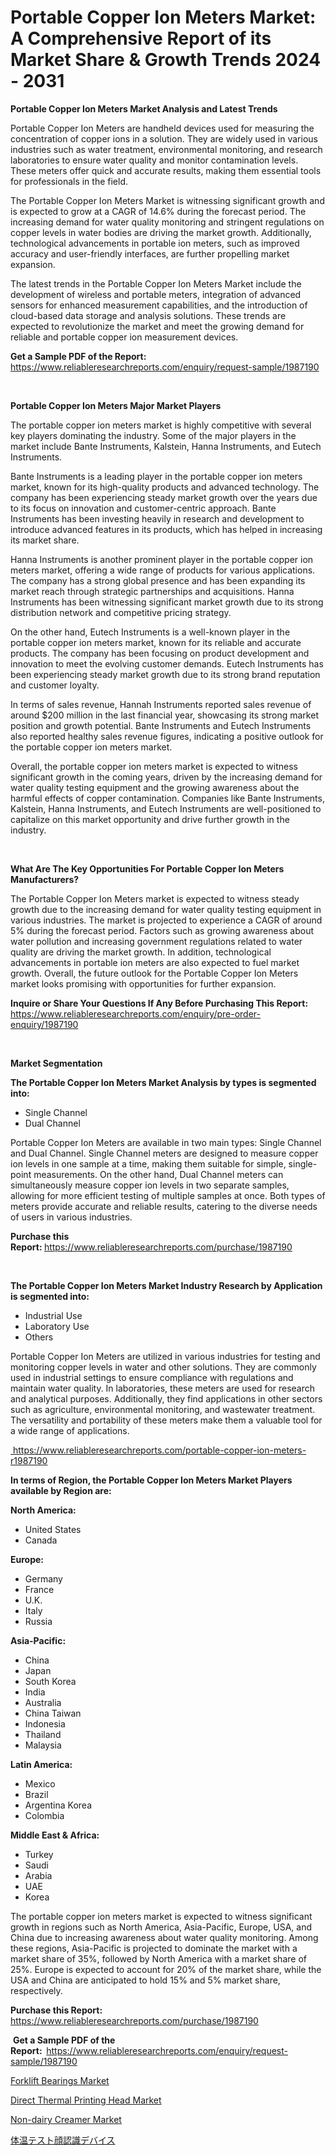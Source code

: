 <p><h1>Portable Copper Ion Meters Market: A Comprehensive Report of its Market Share & Growth Trends 2024 - 2031</h1></p><p><strong>Portable Copper Ion Meters Market Analysis and Latest Trends</strong></p>
<p><p>Portable Copper Ion Meters are handheld devices used for measuring the concentration of copper ions in a solution. They are widely used in various industries such as water treatment, environmental monitoring, and research laboratories to ensure water quality and monitor contamination levels. These meters offer quick and accurate results, making them essential tools for professionals in the field.</p><p>The Portable Copper Ion Meters Market is witnessing significant growth and is expected to grow at a CAGR of 14.6% during the forecast period. The increasing demand for water quality monitoring and stringent regulations on copper levels in water bodies are driving the market growth. Additionally, technological advancements in portable ion meters, such as improved accuracy and user-friendly interfaces, are further propelling market expansion.</p><p>The latest trends in the Portable Copper Ion Meters Market include the development of wireless and portable meters, integration of advanced sensors for enhanced measurement capabilities, and the introduction of cloud-based data storage and analysis solutions. These trends are expected to revolutionize the market and meet the growing demand for reliable and portable copper ion measurement devices.</p></p>
<p><strong>Get a Sample PDF of the Report:&nbsp;</strong> <a href="https://www.reliableresearchreports.com/enquiry/request-sample/1987190">https://www.reliableresearchreports.com/enquiry/request-sample/1987190</a></p>
<p>&nbsp;</p>
<p><strong>Portable Copper Ion Meters Major Market Players</strong></p>
<p><p>The portable copper ion meters market is highly competitive with several key players dominating the industry. Some of the major players in the market include Bante Instruments, Kalstein, Hanna Instruments, and Eutech Instruments.</p><p>Bante Instruments is a leading player in the portable copper ion meters market, known for its high-quality products and advanced technology. The company has been experiencing steady market growth over the years due to its focus on innovation and customer-centric approach. Bante Instruments has been investing heavily in research and development to introduce advanced features in its products, which has helped in increasing its market share.</p><p>Hanna Instruments is another prominent player in the portable copper ion meters market, offering a wide range of products for various applications. The company has a strong global presence and has been expanding its market reach through strategic partnerships and acquisitions. Hanna Instruments has been witnessing significant market growth due to its strong distribution network and competitive pricing strategy.</p><p>On the other hand, Eutech Instruments is a well-known player in the portable copper ion meters market, known for its reliable and accurate products. The company has been focusing on product development and innovation to meet the evolving customer demands. Eutech Instruments has been experiencing steady market growth due to its strong brand reputation and customer loyalty.</p><p>In terms of sales revenue, Hannah Instruments reported sales revenue of around $200 million in the last financial year, showcasing its strong market position and growth potential. Bante Instruments and Eutech Instruments also reported healthy sales revenue figures, indicating a positive outlook for the portable copper ion meters market.</p><p>Overall, the portable copper ion meters market is expected to witness significant growth in the coming years, driven by the increasing demand for water quality testing equipment and the growing awareness about the harmful effects of copper contamination. Companies like Bante Instruments, Kalstein, Hanna Instruments, and Eutech Instruments are well-positioned to capitalize on this market opportunity and drive further growth in the industry.</p></p>
<p>&nbsp;</p>
<p><strong>What Are The Key Opportunities For Portable Copper Ion Meters Manufacturers?</strong></p>
<p><p>The Portable Copper Ion Meters market is expected to witness steady growth due to the increasing demand for water quality testing equipment in various industries. The market is projected to experience a CAGR of around 5% during the forecast period. Factors such as growing awareness about water pollution and increasing government regulations related to water quality are driving the market growth. In addition, technological advancements in portable ion meters are also expected to fuel market growth. Overall, the future outlook for the Portable Copper Ion Meters market looks promising with opportunities for further expansion.</p></p>
<p><strong>Inquire or Share Your Questions If Any Before Purchasing This Report:</strong> <a href="https://www.reliableresearchreports.com/enquiry/pre-order-enquiry/1987190">https://www.reliableresearchreports.com/enquiry/pre-order-enquiry/1987190</a></p>
<p>&nbsp;</p>
<p><strong>Market Segmentation</strong></p>
<p><strong>The Portable Copper Ion Meters Market Analysis by types is segmented into:</strong></p>
<p><ul><li>Single Channel</li><li>Dual Channel</li></ul></p>
<p><p>Portable Copper Ion Meters are available in two main types: Single Channel and Dual Channel. Single Channel meters are designed to measure copper ion levels in one sample at a time, making them suitable for simple, single-point measurements. On the other hand, Dual Channel meters can simultaneously measure copper ion levels in two separate samples, allowing for more efficient testing of multiple samples at once. Both types of meters provide accurate and reliable results, catering to the diverse needs of users in various industries.</p></p>
<p><strong>Purchase this Report:&nbsp;</strong><a href="https://www.reliableresearchreports.com/purchase/1987190">https://www.reliableresearchreports.com/purchase/1987190</a></p>
<p>&nbsp;</p>
<p><strong>The Portable Copper Ion Meters Market Industry Research by Application is segmented into:</strong></p>
<p><ul><li>Industrial Use</li><li>Laboratory Use</li><li>Others</li></ul></p>
<p><p>Portable Copper Ion Meters are utilized in various industries for testing and monitoring copper levels in water and other solutions. They are commonly used in industrial settings to ensure compliance with regulations and maintain water quality. In laboratories, these meters are used for research and analytical purposes. Additionally, they find applications in other sectors such as agriculture, environmental monitoring, and wastewater treatment. The versatility and portability of these meters make them a valuable tool for a wide range of applications.</p></p>
<p><a href="https://www.reliableresearchreports.com/portable-copper-ion-meters-r1987190">&nbsp;https://www.reliableresearchreports.com/portable-copper-ion-meters-r1987190</a></p>
<p><strong>In terms of Region, the Portable Copper Ion Meters Market Players available by Region are:</strong></p>
<p>
    <p> <strong> North America: </strong>
        <ul>
            <li>United States</li>
            <li>Canada</li>
        </ul>
        </p> 
    <p> <strong> Europe: </strong>
        <ul>
            <li>Germany</li>
            <li>France</li>
            <li>U.K.</li>
            <li>Italy</li>
            <li>Russia</li>
        </ul>
        </p> 
    <p> <strong> Asia-Pacific: </strong>
        <ul>
            <li>China</li>
            <li>Japan</li>
            <li>South Korea</li>
            <li>India</li>
            <li>Australia</li>
            <li>China Taiwan</li>
            <li>Indonesia</li>
            <li>Thailand</li>
            <li>Malaysia</li>
        </ul>
        </p> 
    <p> <strong> Latin America: </strong>
        <ul>
            <li>Mexico</li>
            <li>Brazil</li>
            <li>Argentina Korea</li>
            <li>Colombia</li>
        </ul>
        </p> 
    <p> <strong> Middle East & Africa: </strong>
        <ul>
            <li>Turkey</li>
            <li>Saudi</li>
            <li>Arabia</li>
            <li>UAE</li>
            <li>Korea</li>
        </ul>
    </p>
    </p>
<p><p>The portable copper ion meters market is expected to witness significant growth in regions such as North America, Asia-Pacific, Europe, USA, and China due to increasing awareness about water quality monitoring. Among these regions, Asia-Pacific is projected to dominate the market with a market share of 35%, followed by North America with a market share of 25%. Europe is expected to account for 20% of the market share, while the USA and China are anticipated to hold 15% and 5% market share, respectively.</p></p>
<p><strong>Purchase this Report: </strong><a href="https://www.reliableresearchreports.com/purchase/1987190">https://www.reliableresearchreports.com/purchase/1987190</a></p>
<p>&nbsp;<strong>Get a Sample PDF of the Report:&nbsp;&nbsp;</strong><a href="https://www.reliableresearchreports.com/enquiry/request-sample/1987190">https://www.reliableresearchreports.com/enquiry/request-sample/1987190</a></p>
<p><strong></strong></p>
<p><p><a href="https://github.com/nusratjahan12006/Market-Research-Report-List-1/blob/main/forklift-bearings-market.md">Forklift Bearings Market</a></p><p><a href="https://www.linkedin.com/pulse/direct-thermal-printing-head-market-size-amp-share-analysis-xh5re">Direct Thermal Printing Head Market</a></p><p><a href="https://www.linkedin.com/pulse/non-dairy-creamer-market-size-amp-share-analysis-growth-vzj9e">Non-dairy Creamer Market</a></p><p><a href="https://github.com/mreklxf44233/Market-Research-Report-List-2/blob/main/1796569165120.md">体温テスト顔認識デバイス</a></p></p>
